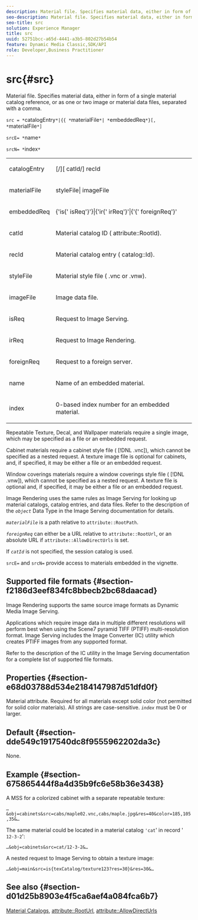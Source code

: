 ```yaml
---
description: Material file. Specifies material data, either in form of a single material catalog reference, or as one or two image or material data files, separated with a comma.
seo-description: Material file. Specifies material data, either in form of a single material catalog reference, or as one or two image or material data files, separated with a comma.
seo-title: src
solution: Experience Manager
title: src
uuid: 52751bcc-a65d-4441-a3b5-802d27b54b54
feature: Dynamic Media Classic,SDK/API
role: Developer,Business Practitioner
---
```


# src{#src}

Material file. Specifies material data, either in form of a single material catalog reference, or as one or two image or material data files, separated with a comma.

 `src = *`catalogEntry`*|{{ *`materialFile`*| *`embeddedReq`*}[, *`materialFile`*]`

`srcE= *`name`*`

`srcN= *`index`*`

<table id="simpletable_A64C4F084C0A4DDCA45A921D4BD7AAEA"> 
 <tr class="strow"> 
  <td class="stentry"> <p><span class="varname"> catalogEntry</span> </p></td> 
  <td class="stentry"> <p><span class="codeph">[/][<span class="varname"> catId</span>/]<span class="varname"> recId</span></span> </p></td> 
 </tr> 
 <tr class="strow"> 
  <td class="stentry"> <span class="varname"> materialFile</span> </td> 
  <td class="stentry"> <p><span class="codeph"> <span class="varname"> styleFile</span>|<span class="varname"> imageFile</span></span> </p> </td> 
 </tr> 
 <tr class="strow"> 
  <td class="stentry"> <p><span class="varname"> embeddedReq</span> </p> </td> 
  <td class="stentry"> <p><span class="codeph">&lbrace;'is&lbrace;'<span class="varname"> isReq</span>'&rbrace;'&rbrace;|&lbrace;'ir&lbrace;'<span class="varname"> irReq</span>'&rbrace;'|&lbrace;'&lbrace;'<span class="varname"> foreignReq</span>'&rbrace;'</span> </p></td> 
 </tr> 
 <tr class="strow"> 
  <td class="stentry"> <p><span class="varname"> catId</span> </p></td> 
  <td class="stentry"> <p>Material catalog ID (<span class="codeph"> attribute::RootId</span>). </p></td> 
 </tr> 
 <tr class="strow"> 
  <td class="stentry"> <p><span class="varname"> recId</span> </p></td> 
  <td class="stentry"> <p>Material catalog entry (<span class="codeph"> catalog::Id</span>). </p></td> 
 </tr> 
 <tr class="strow"> 
  <td class="stentry"> <p><span class="varname"> styleFile</span> </p></td> 
  <td class="stentry"> <p>Material style file (<span class="filepath"> .vnc</span> or <span class="filepath"> .vnw</span>). </p></td> 
 </tr> 
 <tr class="strow"> 
  <td class="stentry"> <p><span class="varname"> imageFile</span> </p></td> 
  <td class="stentry"> <p>Image data file. </p></td> 
 </tr> 
 <tr class="strow"> 
  <td class="stentry"> <p><span class="varname"> isReq</span> </p></td> 
  <td class="stentry"> <p>Request to Image Serving. </p></td> 
 </tr> 
 <tr class="strow"> 
  <td class="stentry"> <p><span class="varname"> irReq</span> </p></td> 
  <td class="stentry"> <p>Request to Image Rendering. </p></td> 
 </tr> 
 <tr class="strow"> 
  <td class="stentry"> <p><span class="varname"> foreignReq</span> </p></td> 
  <td class="stentry"> <p>Request to a foreign server. </p></td> 
 </tr> 
 <tr class="strow"> 
  <td class="stentry"> <p><span class="varname"> name</span> </p></td> 
  <td class="stentry"> <p>Name of an embedded material. </p></td> 
 </tr> 
 <tr class="strow"> 
  <td class="stentry"> <p><span class="varname"> index</span> </p></td> 
  <td class="stentry"> <p>0-based index number for an embedded material. </p></td> 
 </tr> 
</table>

Repeatable Texture, Decal, and Wallpaper materials require a single image, which may be specified as a file or an embedded request.

Cabinet materials require a cabinet style file ( [!DNL .vnc]), which cannot be specified as a nested request. A texture image file is optional for cabinets, and, if specified, it may be either a file or an embedded request.

Window coverings materials require a window coverings style file ( [!DNL .vnw]), which cannot be specified as a nested request. A texture file is optional and, if specified, it may be either a file or an embedded request.

Image Rendering uses the same rules as Image Serving for looking up material catalogs, catalog entries, and data files. Refer to the description of the *`object`* Data Type in the Image Serving documentation for details.

*`materialFile`* is a path relative to `attribute::RootPath`.

*`foreignReq`* can either be a URL relative to `attribute::RootUrl`, or an absolute URL if `attribute::AllowDirectUrls` is set.

If *`catId`* is not specified, the session catalog is used.

`srcE=` and `srcN=` provide access to materials embedded in the vignette.

## Supported file formats {#section-f2186d3eef834fc8bbecb2bc68daacad}

Image Rendering supports the same source image formats as Dynamic Media Image Serving.

Applications which require image data in multiple different resolutions will perform best when using the Scene7 pyramid TIFF (PTIFF) multi-resolution format. Image Serving includes the Image Converter (IC) utility which creates PTIFF images from any supported format.

Refer to the description of the IC utility in the Image Serving documentation for a complete list of supported file formats.

## Properties {#section-e68d03788d534e2184147987d51dfd0f}

Material attribute. Required for all materials except solid color (not permitted for solid color materials). All strings are case-sensitive. *`index`* must be 0 or larger.

## Default {#section-dde549c1917540dc8f9555962202da3c}

None.

## Example {#section-675865444f8a4d35b9fc6e58b36e3438}

A MSS for a colorized cabinet with a separate repeatable texture:

`…&obj=cabinets&src=cabs/maple02.vnc,cabs/maple.jpg&res=40&color=185,105,35&…`

The same material could be located in a material catalog `'cat`' in record ' `12-3-2`':

`…&obj=cabinets&src=cat/12-3-2&…`

A nested request to Image Serving to obtain a texture image:

`…&obj=main&src=is{texCatalog/texture123?res=30}&res=30&…`

## See also {#section-d01d25b8903e4f5ca6aef4a084fca6b7}

[Material Catalogs](../../../../../ir-api/http-protocol/image-rendering-api-ref/c-ir-http-protocol-ref/c-ir-http-protocol-syntax-and-features/c-ir-http-material-catalogs/c-ir-http-material-catalogs.md#concept-772742c1688f420a88a56f5136ad1db2), [attribute::RootUrl](../../../../../ir-api/material-cat/image-rendering-api-ref/c-ir-material-catalog/c-ir-attributes-reference/r-ir-rooturl.md#reference-b8d706a573814802bd6794223cc78402), [attribute::AllowDirectUrls](../../../../../ir-api/material-cat/image-rendering-api-ref/c-ir-material-catalog/c-ir-attributes-reference/r-ir-allowdirecturls.md#reference-02000c0f3c494292bad8425d06268882) 

